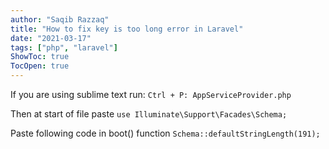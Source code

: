 ```yaml
---
author: "Saqib Razzaq"
title: "How to fix key is too long error in Laravel"
date: "2021-03-17"
tags: ["php", "laravel"]
ShowToc: true
TocOpen: true
---
```


If you are using sublime text run:
`Ctrl + P: AppServiceProvider.php`

Then at start of file paste
`use Illuminate\Support\Facades\Schema;`

Paste following code in boot() function
`Schema::defaultStringLength(191);`